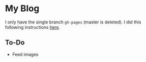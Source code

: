 # My Blog

I only have the single branch `gh-pages` (master is deleted). I did this following instructions [here](http://oli.jp/2011/github-pages-workflow/#deleting-master).


## To-Do

- Feed images
